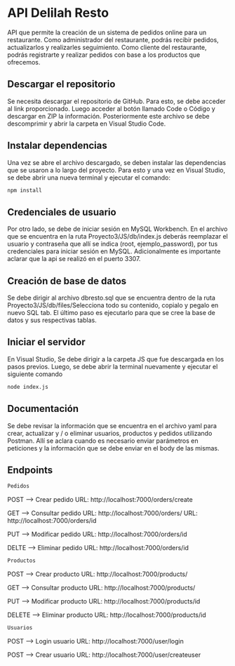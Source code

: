 # API Delilah Resto

API que permite la creación de un sistema de pedidos online para un restaurante. Como administrador del restaurante, podrás recibir pedidos, actualizarlos y realizarles seguimiento. Como cliente del restaurante, podrás registrarte y realizar pedidos con base a los productos que ofrecemos.

## Descargar el repositorio

Se necesita descargar el repositorio de GitHub. Para esto, se debe acceder al link proporcionado. Luego acceder al botón llamado Code o Código y descargar en ZIP la información. Posteriormente este archivo se debe descomprimir y abrir la carpeta en Visual Studio Code.

## Instalar dependencias

Una vez se abre el archivo descargado, se deben instalar las dependencias que se usaron a lo largo del proyecto. Para esto y una vez en Visual Studio, se debe abrir una nueva terminal y ejecutar el comando:

```bash
npm install
```

## Credenciales de usuario

Por otro lado, se debe de iniciar sesión en MySQL Workbench. En el archivo que se encuentra en la ruta Proyecto3/JS/db/index.js deberás reemplazar el usuario y contraseña que allí se indica (root, ejemplo_password), por tus credenciales para iniciar sesión en MySQL. Adicionalmente es importante aclarar que la api se realizó en el puerto 3307.

## Creación de base de datos

Se debe dirigir al archivo dbresto.sql que se encuentra dentro de la ruta  Proyecto3/JS/db/files/Selecciona todo su contenido, copialo y pegalo en nuevo SQL tab. El último paso es ejecutarlo para que se cree la base de datos y sus respectivas tablas.

## Iniciar el servidor

En Visual Studio, Se debe dirigir a la carpeta JS que fue descargada en los pasos previos. Luego, se debe abrir la terminal nuevamente y ejecutar el siguiente comando

```bash
node index.js
```

## Documentación 

Se debe revisar la información que se encuentra en el archivo yaml para crear, actualizar y / o eliminar usuarios, productos y pedidos utilizando Postman. Allí se aclara cuando es necesario enviar parámetros en peticiones y la información que se debe enviar en el body de las mismas.

## Endpoints

```bash
Pedidos
```

POST --> Crear pedido URL: http://localhost:7000/orders/create

GET  --> Consultar pedido URL: http://localhost:7000/orders/ URL: http://localhost:7000/orders/id

PUT --> Modificar pedido URL: http://localhost:7000/orders/id

DELTE --> Eliminar pedido URL: http://localhost:7000/orders/id

```bash
Productos
```

POST --> Crear producto URL: http://localhost:7000/products/

GET --> Consultar producto URL: http://localhost:7000/products/

PUT --> Modificar producto URL: http://localhost:7000/products/id

DELETE --> Eliminar producto URL: http://localhost:7000/products/id

```bash
Usuarios
```

POST --> Login usuario URL: http://localhost:7000/user/login

POST --> Crear usuario URL: http://localhost:7000/user/createuser









